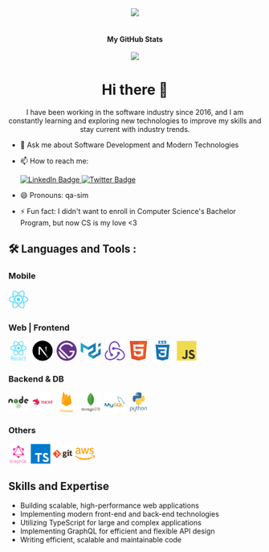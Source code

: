 <link rel="stylesheet" href="https://cdn.jsdelivr.net/gh/devicons/devicon@latest/devicon.min.css">
<link rel="stylesheet" href="devicon.min.css">
<div id="header" align="center">
  <div>
<!--     <img src="https://media.giphy.com/media/vzO0Vc8b2VBLi/giphy.gif" width="100"/> -->
<!--         <img src="https://media.giphy.com/media/gVlgj80ZLp9yo/giphy.gif" width="300"/> -->
        <img src="https://i.giphy.com/media/v1.Y2lkPTc5MGI3NjExcGVhZ3l0N2R3cHZtcTdtc2tnc2EyZ3c1eTVvbDlkZ3BidHllY2luYyZlcD12MV9pbnRlcm5hbF9naWZfYnlfaWQmY3Q9Zw/fQZX2aoRC1Tqw/giphy.gif" width="300"/>
  </div>    
  <div>
    <img src="https://komarev.com/ghpvc/?username=QasimRRizvi&style=flat&color=orange&label=Profile+Views" alt=""/>
  </div>

<!--   ### Badges
  <div>
    <img src="https://github.com/users/QasimRRizvi/achievements/pull-shark" alt="Badge"/>
  </div> -->
  <br />
  <b>My GitHub Stats</b>
  <br />
  <br />
  <a href="http://www.github.com/QasimRRizvi">
    <img src="https://github-readme-streak-stats.herokuapp.com/?user=QasimRRizvi&stroke=ffffff&background=1c1917&ring=f97316&fire=f97316&currStreakNum=ffffff&currStreakLabel=f97316&sideNums=ffffff&sideLabels=ffffff&dates=ffffff&hide_border=true" />
  </a>
  <br />
  
  <h1>Hi there 👋</h1>
  <p>I have been working in the software industry since 2016, and I am constantly learning and exploring new technologies to improve my skills and stay current with industry trends.</p>
</div>

- 💬 Ask me about Software Development and Modern Technologies
- 📫 How to reach me: 
  <div id="badges">
    <a href="https://www.linkedin.com/in/imqasimrizvi">
      <img src="https://img.shields.io/badge/LinkedIn-blue?logo=linkedin&logoColor=white" alt="LinkedIn Badge"/>
    </a>
    <a href="https://twitter.com/qasimrizvi1212">
      <img src="https://img.shields.io/badge/Twitter-blue?logo=twitter&logoColor=white" alt="Twitter Badge"/>
    </a>
  </div>

- 😄 Pronouns: qa-sim
- ⚡ Fun fact: I didn't want to enroll in Computer Science's Bachelor Program, but now CS is my love <3

## :hammer_and_wrench: Languages and Tools :

### Mobile

<div>
  <img src="https://github.com/devicons/devicon/blob/master/icons/react/react-original.svg" title="React" alt="React" width="40" height="40"/>&nbsp;
</div>

### Web | Frontend

<div>
  <img src="https://github.com/devicons/devicon/blob/master/icons/react/react-original-wordmark.svg" title="React" alt="React" width="40" height="40"/>&nbsp;
  <img src="https://github.com/devicons/devicon/blob/master/icons/nextjs/nextjs-original.svg" title="Next.js" alt="Next.js" width="40" height="40"/>&nbsp;
  <img src="https://github.com/devicons/devicon/blob/master/icons/gatsby/gatsby-original.svg" title="Gatsby"  alt="Gatsby" width="40" height="40"/>&nbsp;
  <img src="https://github.com/devicons/devicon/blob/master/icons/materialui/materialui-original.svg" title="Material UI" alt="Material UI" width="40" height="40"/>&nbsp;
  <img src="https://github.com/devicons/devicon/blob/master/icons/redux/redux-original.svg" title="Redux" alt="Redux " width="40" height="40"/>&nbsp;
  <img src="https://github.com/devicons/devicon/blob/master/icons/html5/html5-original.svg" title="HTML5" alt="HTML" width="40" height="40"/>&nbsp;
  <img src="https://github.com/devicons/devicon/blob/master/icons/css3/css3-plain-wordmark.svg"  title="CSS3" alt="CSS" width="40" height="40"/>&nbsp;
  <img src="https://github.com/devicons/devicon/blob/master/icons/javascript/javascript-original.svg" title="JavaScript" alt="JavaScript" width="40" height="40"/>&nbsp;
</div>

### Backend & DB

<div>
  <img src="https://github.com/devicons/devicon/blob/master/icons/nodejs/nodejs-original-wordmark.svg" title="NodeJS" alt="NodeJS" width="40" height="40"/>&nbsp;
  <img src="https://github.com/devicons/devicon/blob/master/icons/nestjs/nestjs-plain-wordmark.svg" title="Nest.js" alt="Nest.js" width="40" height="40"/>&nbsp;
  <img src="https://github.com/devicons/devicon/blob/master/icons/firebase/firebase-plain-wordmark.svg" title="Firebase" alt="Firebase" width="40" height="40"/>&nbsp;
  <img src="https://github.com/devicons/devicon/blob/master/icons/mongodb/mongodb-original-wordmark.svg" title="Mongodb"  alt="Mongodb" width="40" height="40"/>&nbsp;
  <img src="https://github.com/devicons/devicon/blob/master/icons/mysql/mysql-original-wordmark.svg" title="MySQL"  alt="MySQL" width="40" height="40"/>&nbsp;
  <img src="https://github.com/devicons/devicon/blob/master/icons/python/python-original-wordmark.svg" title="Python" alt="Python" width="40" height="40"/>&nbsp;
</div>

### Others

<div>
<img src="https://github.com/devicons/devicon/blob/master/icons/graphql/graphql-plain-wordmark.svg" title="GraphQL" alt="GraphQL" width="40" height="40"/> 
<img src="https://github.com/devicons/devicon/blob/master/icons/typescript/typescript-original.svg" title="TypeScript" alt="TypeScript" width="40" height="40"/> 
  <img src="https://github.com/devicons/devicon/blob/master/icons/git/git-original-wordmark.svg" title="Git" alt="Git" width="40" height="40"/>
  <img src="https://github.com/devicons/devicon/blob/master/icons/amazonwebservices/amazonwebservices-plain-wordmark.svg" title="AWS" alt="AWS" width="40" height="40"/>&nbsp;
</div>

## Skills and Expertise

- Building scalable, high-performance web applications
- Implementing modern front-end and back-end technologies
- Utilizing TypeScript for large and complex applications
- Implementing GraphQL for efficient and flexible API design
- Writing efficient, scalable and maintainable code


<!--
**QasimRRizvi/QasimRRizvi** is a ✨ _special_ ✨ repository because its `README.md` (this file) appears on your GitHub profile.

Here are some ideas to get you started:

- 🔭 I’m currently working on ...
- 🌱 I’m currently learning ...
- 👯 I’m looking to collaborate on ...
- 🤔 I’m looking for help with ...
- 💬 Ask me about ...
- 📫 How to reach me: ...
- 😄 Pronouns: ...
- ⚡ Fun fact: ...
-->
